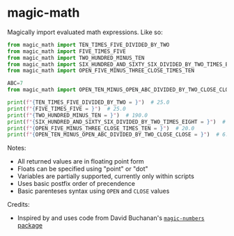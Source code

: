 # magic-math

Magically import evaluated math expressions. Like so:

```py
from magic_math import TEN_TIMES_FIVE_DIVIDED_BY_TWO
from magic_math import FIVE_TIMES_FIVE
from magic_math import TWO_HUNDRED_MINUS_TEN
from magic_math import SIX_HUNDRED_AND_SIXTY_SIX_DIVIDED_BY_TWO_TIMES_EIGHT
from magic_math import OPEN_FIVE_MINUS_THREE_CLOSE_TIMES_TEN

ABC=7
from magic_math import OPEN_TEN_MINUS_OPEN_ABC_DIVIDED_BY_TWO_CLOSE_CLOSE

print(f"{TEN_TIMES_FIVE_DIVIDED_BY_TWO = }")  # 25.0
print(f"{FIVE_TIMES_FIVE = }")  # 25.0
print(f"{TWO_HUNDRED_MINUS_TEN = }")  # 190.0
print(f"{SIX_HUNDRED_AND_SIXTY_SIX_DIVIDED_BY_TWO_TIMES_EIGHT = }")  # 2664.0
print(f"{OPEN_FIVE_MINUS_THREE_CLOSE_TIMES_TEN = }")  # 20.0
print(f"{OPEN_TEN_MINUS_OPEN_ABC_DIVIDED_BY_TWO_CLOSE_CLOSE = }")  # 6.5
```

Notes:

- All returned values are in floating point form
- Floats can be specified using "point" or "dot"
- Variables are partially supported, currently only within scripts
- Uses basic postfix order of precendence
- Basic parenteses syntax using `OPEN` and `CLOSE` values

Credits:

- Inspired by and uses code from David Buchanan's [`magic-numbers` package](https://github.com/DavidBuchanan314/magic-numbers)